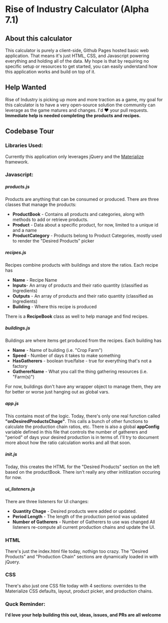 # Rise of Industry Calculator (Alpha 7.1)

## About this calculator
This calculator is purely a client-side, Github Pages hosted basic web application. That means it's just HTML, CSS, and Javascript powering everything and holding all of the data. 
My hope is that by requiring no specific setup or resources to get started, you can easily understand how this application works and build on top of it.

## Help Wanted
Rise of Industry is picking up more and more traction as a game, my goal for this calculator is to have a very open-source solution the community can leverage as the game matures and changes. I'd ❤️ your pull requests.
**Immediate help is needed completing the products and recipes.**

## Codebase Tour
### Libraries Used:
Currently this application only leverages jQuery and the [Materialize](https://materializecss.com/) framework.
### Javascript:
##### products.js
Products are anything that can be consumed or produced. There are three classes that manage the products:
- **ProductBook** - Contains all products and categories, along with methods to add or retrieve products.
- **Product** - Data about a specific product, for now, limited to a unique id and a name
- **ProductCategory** - Products belong to Product Categories, mostly used to render the "Desired Products" picker
##### recipes.js
Recipes combine products with buildings and store the ratios. Each recipe has
- **Name** - Recipe Name
- **Inputs**- An array of products and their ratio quantity (classified as Ingredients)
- **Outputs** - An array of products and their ratio quantity (classified as Ingredients)
- **Building** - Where this recipe is produced

There is a **RecipeBook** class as well to help manage and find recipes. 
##### buildings.js
Buildings are where items get produced from the recipes. Each building has
- **Name** - Name of building (i.e. "Crop Farm")
- **Speed** - Number of days it takes to make something
- **HasGatherers** - boolean true/false - true for everything that's not a factory
- **GathererName** - What you call the thing gathering resources (i.e. "Farm(s)")

For now, buildings don't have any wrapper object to manage them, they are for better or worse just hanging out as global vars.
##### app.js
This contains most of the logic. Today, there's only one real function called **"onDesiredProductsChage"**. This calls a bunch of other functions to calculate the production chain ratios, etc.
There is also a global **appConfig** variable defined in this file that controls the number of gatherers and "period" of days your desired production is in terms of.
I'll try to document more about how the ratio calculation works and all that soon.
##### init.js
Today, this creates the HTML for the "Desired Products" section on the left based on the productBook. There isn't really any other initilization occuring for now.
##### ui_listeners.js
There are three listeners for UI changes:
- **Quantity Chage** - Desired products were added or updated.
- **Period Length** - The length of the production period was updated
- **Number of Gatherers** - Number of Gatherers to use was changed
All listeners re-compute all current production chains and update the UI.

### HTML
There's just the index.html file today, nothign too crazy. The "Desired Products" and "Production Chain" sections are dynamically loaded in with jQuery.

### CSS
There's also just one CSS file today with 4 sections: overrides to the Materialize CSS defaults, layout, product picker, and production chains.

### Quck Reminder:
**I'd love your help building this out, ideas, issues, and PRs are all welcome**
